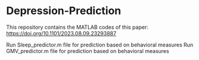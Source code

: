 # Depression-Prediction
This repository contains the MATLAB codes of this paper: https://doi.org/10.1101/2023.08.09.23293887

Run Sleep_predictor.m file for prediction based on behavioral measures
Run GMV_predictor.m file for prediction based on behavioral measures
